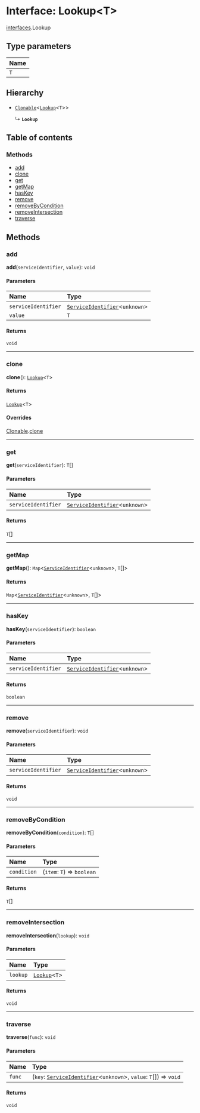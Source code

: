 # Interface: Lookup\<T>

[interfaces](/en/auto-docs/editor/modules/interfaces.md).Lookup

## Type parameters

| Name |
| :------ |
| `T` |

## Hierarchy

* [`Clonable`](/en/auto-docs/editor/interfaces/interfaces.Clonable.md)<[`Lookup`](/en/auto-docs/editor/interfaces/interfaces.Lookup.md)<`T`>>

  ↳ **`Lookup`**

## Table of contents

### Methods

* [add](/en/auto-docs/editor/interfaces/interfaces.Lookup.md#add)
* [clone](/en/auto-docs/editor/interfaces/interfaces.Lookup.md#clone)
* [get](/en/auto-docs/editor/interfaces/interfaces.Lookup.md#get)
* [getMap](/en/auto-docs/editor/interfaces/interfaces.Lookup.md#getmap)
* [hasKey](/en/auto-docs/editor/interfaces/interfaces.Lookup.md#haskey)
* [remove](/en/auto-docs/editor/interfaces/interfaces.Lookup.md#remove)
* [removeByCondition](/en/auto-docs/editor/interfaces/interfaces.Lookup.md#removebycondition)
* [removeIntersection](/en/auto-docs/editor/interfaces/interfaces.Lookup.md#removeintersection)
* [traverse](/en/auto-docs/editor/interfaces/interfaces.Lookup.md#traverse)

## Methods

### add

**add**(`serviceIdentifier`, `value`): `void`

#### Parameters

| Name | Type |
| :------ | :------ |
| `serviceIdentifier` | [`ServiceIdentifier`](/en/auto-docs/editor/types/interfaces.ServiceIdentifier.md)<`unknown`> |
| `value` | `T` |

#### Returns

`void`

***

### clone

**clone**(): [`Lookup`](/en/auto-docs/editor/interfaces/interfaces.Lookup.md)<`T`>

#### Returns

[`Lookup`](/en/auto-docs/editor/interfaces/interfaces.Lookup.md)<`T`>

#### Overrides

[Clonable](/en/auto-docs/editor/interfaces/interfaces.Clonable.md).[clone](/en/auto-docs/editor/interfaces/interfaces.Clonable.md#clone)

***

### get

**get**(`serviceIdentifier`): `T`\[]

#### Parameters

| Name | Type |
| :------ | :------ |
| `serviceIdentifier` | [`ServiceIdentifier`](/en/auto-docs/editor/types/interfaces.ServiceIdentifier.md)<`unknown`> |

#### Returns

`T`\[]

***

### getMap

**getMap**(): `Map`<[`ServiceIdentifier`](/en/auto-docs/editor/types/interfaces.ServiceIdentifier.md)<`unknown`>, `T`\[]>

#### Returns

`Map`<[`ServiceIdentifier`](/en/auto-docs/editor/types/interfaces.ServiceIdentifier.md)<`unknown`>, `T`\[]>

***

### hasKey

**hasKey**(`serviceIdentifier`): `boolean`

#### Parameters

| Name | Type |
| :------ | :------ |
| `serviceIdentifier` | [`ServiceIdentifier`](/en/auto-docs/editor/types/interfaces.ServiceIdentifier.md)<`unknown`> |

#### Returns

`boolean`

***

### remove

**remove**(`serviceIdentifier`): `void`

#### Parameters

| Name | Type |
| :------ | :------ |
| `serviceIdentifier` | [`ServiceIdentifier`](/en/auto-docs/editor/types/interfaces.ServiceIdentifier.md)<`unknown`> |

#### Returns

`void`

***

### removeByCondition

**removeByCondition**(`condition`): `T`\[]

#### Parameters

| Name | Type |
| :------ | :------ |
| `condition` | (`item`: `T`) => `boolean` |

#### Returns

`T`\[]

***

### removeIntersection

**removeIntersection**(`lookup`): `void`

#### Parameters

| Name | Type |
| :------ | :------ |
| `lookup` | [`Lookup`](/en/auto-docs/editor/interfaces/interfaces.Lookup.md)<`T`> |

#### Returns

`void`

***

### traverse

**traverse**(`func`): `void`

#### Parameters

| Name | Type |
| :------ | :------ |
| `func` | (`key`: [`ServiceIdentifier`](/en/auto-docs/editor/types/interfaces.ServiceIdentifier.md)<`unknown`>, `value`: `T`\[]) => `void` |

#### Returns

`void`
